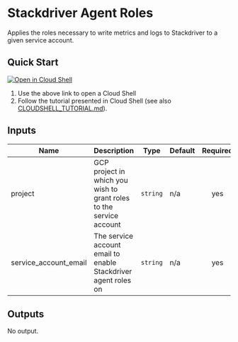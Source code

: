 # Stackdriver Agent Roles

Applies the roles necessary to write metrics and logs to Stackdriver to a given service account.

## Quick Start

[![Open in Cloud Shell](http://www.gstatic.com/cloudssh/images/open-btn.svg)](https://console.cloud.google.com/cloudshell/editor?cloudshell_image=gcr.io/graphite-cloud-shell-images/terraform:latest&cloudshell_git_repo=https://github.com/terraform-google-modules/terraform-google-iam.git&cloudshell_working_dir=examples/stackdriver_agent_roles&cloudshell_tutorial=CLOUDSHELL_TUTORIAL.md)

1. Use the above link to open a Cloud Shell
2. Follow the tutorial presented in Cloud Shell (see also [CLOUDSHELL_TUTORIAL.md](./CLOUDSHELL_TUTORIAL.md)).

<!-- BEGINNING OF PRE-COMMIT-TERRAFORM DOCS HOOK -->
## Inputs

| Name | Description | Type | Default | Required |
|------|-------------|------|---------|:--------:|
| project | GCP project in which you wish to grant roles to the service account | `string` | n/a | yes |
| service\_account\_email | The service account email to enable Stackdriver agent roles on | `string` | n/a | yes |

## Outputs

No output.

<!-- END OF PRE-COMMIT-TERRAFORM DOCS HOOK -->
